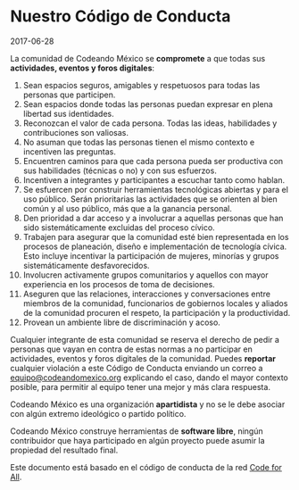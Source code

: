 # Nuestro Código de Conducta #
2017-06-28

La comunidad de Codeando México se **compromete** a que todas sus **actividades, eventos y foros digitales**:

1. Sean espacios seguros, amigables y respetuosos para todas las personas que participen.
2. Sean espacios donde todas las personas puedan expresar en plena libertad sus identidades.
3. Reconozcan el valor de cada persona. Todas las ideas, habilidades y contribuciones son valiosas.
4. No asuman que todas las personas tienen el mismo contexto e incentiven las preguntas. 
5. Encuentren caminos para que cada persona pueda ser productiva con sus habilidades (técnicas o no) y con sus esfuerzos. 
6. Incentiven a integrantes y participantes a escuchar tanto como hablan.
7. Se esfuercen por construir herramientas tecnológicas abiertas y para el uso público. Serán prioritarias las actividades que se orienten al bien común y al uso público, más que a la ganancia personal.
8. Den prioridad a dar acceso y a involucrar a aquellas personas que han sido sistemáticamente excluidas del proceso cívico.
9. Trabajen para asegurar que la comunidad esté bien representada en los procesos de planeación, diseño e implementación de tecnología cívica. Esto incluye incentivar la participación de mujeres, minorías y grupos sistemáticamente desfavorecidos.
10. Involucren activamente grupos comunitarios y aquellos con mayor experiencia en los procesos de toma de decisiones.
11. Aseguren que las relaciones, interacciones y conversaciones entre miembros de la comunidad, funcionarios de gobiernos locales y aliados de la comunidad procuren el respeto, la participación y la productividad.
12. Provean un ambiente libre de discriminación y acoso.

Cualquier integrante de esta comunidad se reserva el derecho de pedir a personas que vayan en contra de estas normas a no participar en actividades, eventos y foros digitales de la comunidad. Puedes **reportar** cualquier violación a este Código de Conducta enviando un correo a equipo@codeandomexico.org explicando el caso, dando el mayor contexto posible, para permitir al equipo tener una mejor y más clara respuesta.

Codeando México es una organización **apartidista** y no se le debe asociar con algún extremo ideológico o partido político.

Codeando México construye herramientas de **software libre**, ningún contribuidor que haya participado en algún proyecto puede asumir la propiedad del resultado final. 

Este documento está basado en el código de conducta de la red [Code for All](https://codeforall.org/2017/04/01/code-of-conduct/).

